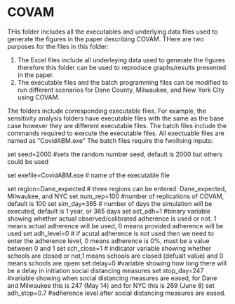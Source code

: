 # COVAM
THis folder includes all the executables and underlying data files used to generate the figures in the paper describing COVAM. THere are two purposes for the files in this folder:
1. The Excel files include all underleying data used to generate the figures therefore this folder can be used to reproduce graphs/results presented in the paper.
2. The executable files and the batch programming files can be modified to run different scenarios for Dane County, Milwaukee, and New York City using COVAM.

The folders include corresponding executable files. For example, the sensitivity analysis folders have executable files with the same as the base case however they are different executable files. The batch files include the commands required to execute the executable files. All exectuable files are named as "CovidABM.exe"
The batch files require the fwolloing inputs:

set seed=2000 #sets the random number seed, default is 2000 but others could be used

set exefile=CovidABM.exe # name of the executable file

set region=Dane_expected # three regions can be entered: Dane_expected, Milwaukee, and NYC
set num_rep=100 #number of replications of COVAM, default is 100
set sim_day=365 # number of days the simulation will be executed, default is 1 year, or 365 days
set act_adh=1 #binary variable showing whether actual observed/calibrated adherence is used or not. 1 means actual adherence will be used, 0 means provided adherence will be used
set adh_level=0 # if acutal adherence is not used then we need to enter the adherence level, 0 means adherence is 0%, must be a value between 0 and 1
set sch_close=1 # indicator variable showing whether schools are closed or not,1 means schools are closed (defualt value) and 0 means schools are opem
set delay=0 #variable showing how long there will be a delay in initiation social distancing measures
set stop_day=247 #variable showing when social distancing measures are eased, for Dane and Milwaukee this is 247 (May 14) and for NYC this is 269 (June 8)
set adh_stop=0.7 #adherence level after social distancing measures are eased.
